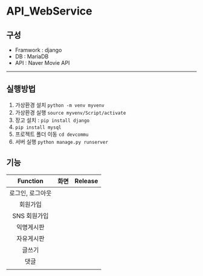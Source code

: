 # API_WebService

## 구성
- Framwork : django
- DB : MariaDB
- API : Naver Movie API
------

## 실행방법
<!-- Code -->
1. 가상환경 설치 `python -m venv myvenv`
2. 가상환경 실행 `source myvenv/Script/activate`
3. 장고 설치 : `pip install django`
4. `pip install mysql` 
5. 프로젝트 폴더 이동 `cd devcommu`
6. 서버 실행 `python manage.py runserver`

## 기능
<!-- Image -->
|Function|화면|Release|
|:--:|:--:|:--:|
|로그인, 로그아웃|||
|회원가입|||
|SNS 회원가입|||
|익명게시판|||
|자유게시판|||
|글쓰기|||
|댓글|||
|||
